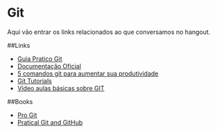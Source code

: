 ﻿# Git

Aqui vão entrar os links relacionados ao que conversamos no hangout. 

##Links

- [Guia Pratico Git](http://rogerdudler.github.io/git-guide/index.pt_BR.html)
- [Documentação Oficial](http://git-scm.com/doc)
- [5 comandos git para aumentar sua produtividade](http://www.hugobessa.com.br/posts/5-comandos-git-produtividade/)
- [Git Tutorials](https://www.atlassian.com/git/workflows#!workflow-overview)
- [Vídeo aulas básicas sobre GIT](https://www.youtube.com/playlist?list=PLInBAd9OZCzzHBJjLFZzRl6DgUmOeG3H0)


##Books
- [Pro Git](https://leanpub.com/pro-git)
- [Pratical Git and GitHub](https://leanpub.com/Practical_Git/)
  
